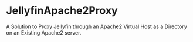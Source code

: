 # JellyfinApache2Proxy
A Solution to Proxy Jellyfin through an Apache2 Virtual Host as a Directory on an Existing Apache2 server.
